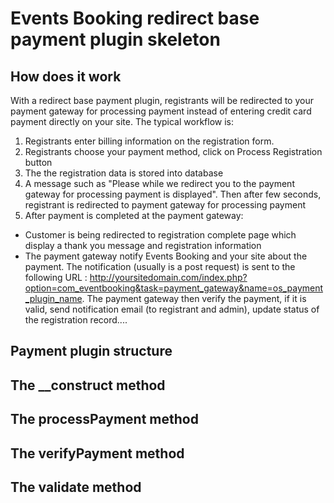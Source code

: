 # Events Booking redirect base payment plugin skeleton

## How does it work
With a redirect base payment plugin, registrants will be redirected to your payment gateway for processing payment instead of entering credit card payment directly on your site. The typical workflow is:
1. Registrants enter billing information on the registration form.
2. Registrants choose your payment method, click on Process Registration button
3. The the registration data is stored into database
4. A message such as "Please while we redirect you to the payment gateway for processing payment is displayed". Then after few seconds, registrant is redirected to payment gateway for processing payment
5. After payment is completed at the payment gateway:
  * Customer is being redirected to registration complete page which display a thank you message and registration information
  * The payment gateway notify Events Booking and your site about the payment. The notification (usually is a post request) is sent to the following URL : http://yoursitedomain.com/index.php?option=com_eventbooking&task=payment_gateway&name=os_payment_plugin_name. The payment gateway then verify the payment, if it is valid, send notification email (to registrant and admin), update status of the registration record....

## Payment plugin structure

## The __construct method

## The processPayment method

## The verifyPayment method

## The validate method
